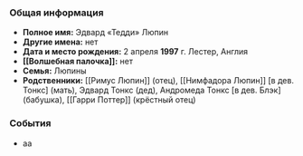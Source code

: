 ### Общая информация
- **Полное имя:** Эдвард «Тедди» Люпин
- **Другие имена:** нет
- **Дата и место рождения:** 2 апреля **1997** г. Лестер, Англия
- **[[Волшебная палочка]]:** нет
- **Семья:** Люпины
- **Родственники:** [[Римус Люпин]] (отец), [[Нимфадора Люпин]] [в дев. Тонкс] (мать), Эдвард Тонкс (дед), Андромеда Тонкс [в дев. Блэк] (бабушка), [[Гарри Поттер]] (крёстный отец)

### События
- аа